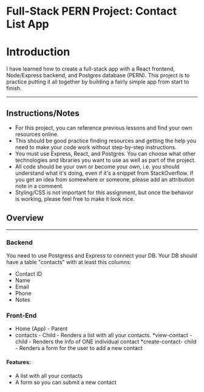 # Full-Stack PERN Project: Contact List App 

# Introduction #

I have learned how to create a full-stack app with a React frontend, Node/Express backend, and Postgres database (PERN). This project is to practice putting it all together by building a fairly simple app from start to finish.

***

## Instructions/Notes

- For this project, you can reference previous lessons and find your own resources online.
- This should be good practice finding resources and getting the help you need to make your code work without step-by-step instructions.
- You must use Express, React, and Postgres. You can choose what other technologies and libraries you want to use as well as part of the project.
- All code should be your own or become your own, i.e. you should understand what it's doing, even if it's a snippet from StackOverflow. If you get an idea from somewhere or someone, please add an attribution note in a comment.
- Styling/CSS is not important for this assignment, but once the behavior is working, please feel free to make it look nice.


## Overview
***

### Backend
You need to use Postgress and Express to connect your DB. Your DB should have a table "contacts" with at least this columns:

- Contact ID
- Name
- Email
- Phone
- Notes

### Front-End

- Home (App) - Parent
- contacts - Child - Renders a list with all your contacts.
*view-contact - child - Renders the info of ONE individual contact
*create-contact- child - Renders a form for the user to add a new contact

#### Features:
- A list with all your contacts
- A form so you can submit a new contact
